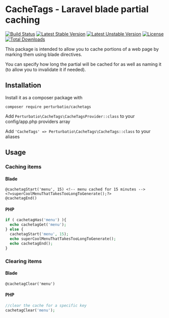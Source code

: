 # CacheTags - Laravel blade partial caching

[![Build Status](https://travis-ci.org/Perturbatio/CacheTags.svg?branch=master)](https://travis-ci.org/Perturbatio/CacheTags)
[![Latest Stable Version](https://poser.pugx.org/perturbatio/cachetags/v/stable?format=flat)](https://packagist.org/packages/perturbatio/cachetags)
[![Latest Unstable Version](https://poser.pugx.org/perturbatio/cachetags/v/unstable?format=flat)](https://packagist.org/packages/perturbatio/cachetags)
[![License](https://poser.pugx.org/perturbatio/cachetags/license?format=flat)](https://packagist.org/packages/perturbatio/cachetags)
[![Total Downloads](https://poser.pugx.org/perturbatio/cachetags/downloads?format=flat)](https://packagist.org/packages/perturbatio/cachetags)

This package is intended to allow you to cache portions of a web page by marking them using blade directives.

You can specify how long the partial will be cached for as well as naming it (to allow you to invalidate it if needed).

## Installation

Install it as a composer package with

```
composer require perturbatio/cachetags
```

Add `Perturbatio\CacheTags\CacheTagsProvider::class` to your config/app.php providers array

Add `'CacheTags' => Perturbatio\CacheTags\CacheTags::class` to your aliases

## Usage

### Caching items

#### Blade

```Blade
@cachetagStart('menu', 15) <!-- menu cached for 15 minutes -->
<?=superCoolMenuThatTakesTooLongToGenerate();?>
@cachetagEnd()
```

#### PHP

```PHP
if ( cachetagHas('menu') ){
  echo cachetagGet('menu');
} else {
  cachetagStart('menu', 15);
  echo superCoolMenuThatTakesTooLongToGenerate();
  echo cachetagEnd();
}
```

### Clearing items

#### Blade

```Blade
@cachetagClear('menu')
```

#### PHP

```PHP
//clear the cache for a specific key
cachetagClear('menu');
````
